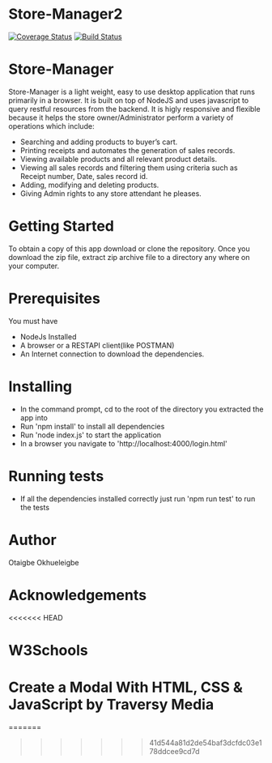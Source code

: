 # Store-Manager2
[![Coverage Status](https://coveralls.io/repos/github/otaigbe/Store-Manager2/badge.svg?branch=develop)](https://coveralls.io/github/otaigbe/Store-Manager2?branch=develop)
[![Build Status](https://travis-ci.org/otaigbe/Store-Manager2.svg?branch=develop)](https://travis-ci.org/otaigbe/Store-Manager2)

# Store-Manager
Store-Manager is a light weight, easy to use desktop application that runs primarily in a browser. It is built on top of NodeJS and uses javascript to query restful resources from the backend. It is higly responsive and flexible because it helps the store owner/Administrator perform a variety of operations which include:
* Searching and adding products to buyer’s cart.
* Printing receipts and automates the generation of sales records. 
* Viewing available products and all relevant product details.
* Viewing all sales records and filtering them using criteria such as Receipt number,
Date, sales record id.
* Adding, modifying and deleting products.
* Giving Admin rights to any store attendant he pleases.

# Getting Started
To obtain a copy of this app download or clone the repository. Once you download the zip file, extract zip archive file to a directory any where on your computer.

# Prerequisites
You must have 
* NodeJs Installed
* A browser or a RESTAPI client(like POSTMAN)
* An Internet connection to download the dependencies.

# Installing
* In the command prompt, cd to the root of the directory you extracted the app into
* Run 'npm install' to install all dependencies
* Run 'node index.js' to start the application
* In a browser you navigate to 'http://localhost:4000/login.html'

# Running tests
* If all the dependencies installed correctly just run 'npm run test' to run the tests

# Author
Otaigbe Okhueleigbe

# Acknowledgements
<<<<<<< HEAD
# W3Schools
# Create a Modal With HTML, CSS & JavaScript  by Traversy Media
=======
>>>>>>> 41d544a81d2de54baf3dcfdc03e178ddcee9cd7d
